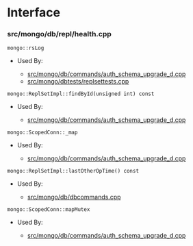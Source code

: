 
# Interface

### src/mongo/db/repl/health.cpp

<div></div>

    mongo::rsLog

- Used By:

    - [src/mongo/db/commands/auth\_schema\_upgrade\_d.cpp](../../../authorization)
    - [src/mongo/dbtests/replsettests.cpp](../../../unit\_tests)

<div></div>

    mongo::ReplSetImpl::findById(unsigned int) const

- Used By:

    - [src/mongo/db/commands/auth\_schema\_upgrade\_d.cpp](../../../authorization)

<div></div>

    mongo::ScopedConn::_map

- Used By:

    - [src/mongo/db/commands/auth\_schema\_upgrade\_d.cpp](../../../authorization)

<div></div>

    mongo::ReplSetImpl::lastOtherOpTime() const

- Used By:

    - [src/mongo/db/dbcommands.cpp](../../../database\_commands)

<div></div>

    mongo::ScopedConn::mapMutex

- Used By:

    - [src/mongo/db/commands/auth\_schema\_upgrade\_d.cpp](../../../authorization)
